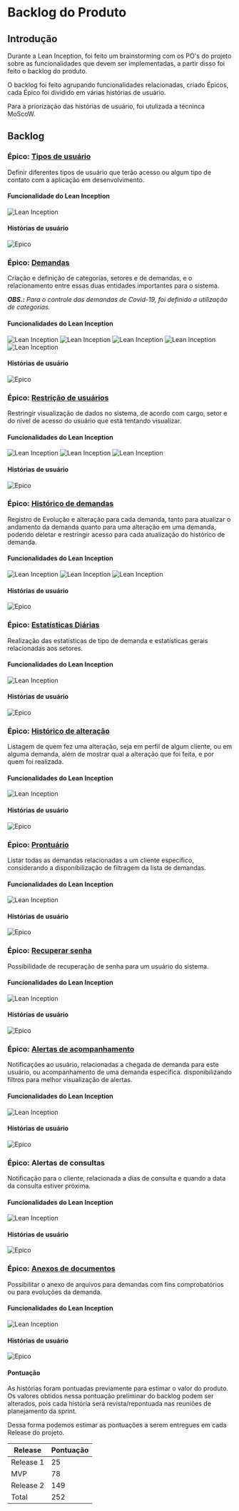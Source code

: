 # Backlog do Produto

## Introdução

Durante a Lean Inception, foi feito um brainstorming com os PO's do projeto sobre as funcionalidades que devem ser implementadas, a partir disso foi feito o backlog do produto.

O backlog foi feito agrupando funcionalidades relacionadas, criado Épicos, cada Épico foi dividido em várias histórias de usuário.

Para a priorização das histórias de usuário, foi utulizada a técninca MoScoW.

## Backlog

### Épico: [Tipos de usuário](https://github.com/fga-eps-mds/2020-2-G4/issues/57)

Definir diferentes tipos de usuário que terão acesso ou algum tipo de contato com a aplicação em desenvolvimento. 



#### Funcionalidade do Lean Inception

![Lean Inception](./assets/img/backlog/mural/tipos_de_usuario.png)


#### Histórias de usuário
![Epico](./assets/img/backlog/epics/tipos_usuarios.png)



### Épico: [Demandas](https://github.com/fga-eps-mds/2020-2-G4/issues/59)

Criação e definição de categorias, setores e de demandas, e o relacionamento entre essas duas entidades importantes para o sistema.

***OBS.:** Para o controle das demandas de Covid-19, foi definido a utilização de categorias.*

#### Funcionalidades do Lean Inception
![Lean Inception](./assets/img/backlog/mural/cadastro_de_processos.png)
![Lean Inception](./assets/img/backlog/mural/atendente_solicita_atendimento.png)
![Lean Inception](./assets/img/backlog/mural/varias_demandas.png)
![Lean Inception](./assets/img/backlog/mural/data_atendimento.png)
![Lean Inception](./assets/img/backlog/mural/covid.png)

#### Histórias de usuário
![Epico](./assets/img/backlog/epics/demandas.png)


### Épico: [Restrição de usuários](https://github.com/fga-eps-mds/2020-2-G4/issues/128)

Restringir visualização de dados no sistema, de acordo com cargo, setor e do nivel de acesso do usuário que está tentando visualizar.

#### Funcionalidades do Lean Inception
![Lean Inception](./assets/img/backlog/mural/admin_dpss.png)
![Lean Inception](./assets/img/backlog/mural/demandas_por_setor.png)
![Lean Inception](./assets/img/backlog/mural/historico_demandas.png)



#### Histórias de usuário
![Epico](./assets/img/backlog/epics/restricao_usuarios.png)

### Épico: [Histórico de demandas](https://github.com/fga-eps-mds/2020-2-G4/issues/129)

Registro de Evolução e alteração para cada demanda, tanto para atualizar o andamento da demanda quanto para uma alteração em uma demanda, podendo deletar e restringir acesso para cada atualização do histórico de demanda.

#### Funcionalidades do Lean Inception
![Lean Inception](./assets/img/backlog/mural/historico_demanda.png)
![Lean Inception](./assets/img/backlog/mural/restricao_visualizacao.png)
![Lean Inception](./assets/img/backlog/mural/historico_demandas.png)



#### Histórias de usuário
![Epico](./assets/img/backlog/epics/historico_demandas.png)

### Épico: [Estatísticas Diárias](https://github.com/fga-eps-mds/2020-2-G4/issues/130)

Realização das estatísticas de tipo de demanda e estatísticas gerais relacionadas aos setores.

#### Funcionalidades do Lean Inception
![Lean Inception](./assets/img/backlog/mural/estatisticas_diarias.png)


#### Histórias de usuário
![Epico](./assets/img/backlog/epics/estatisticas.png)

### Épico: [Histórico de alteração](https://github.com/fga-eps-mds/2020-2-G4/issues/131)

Listagem de quem fez uma alteração, seja em perfil de algum cliente, ou em  alguma demanda, além de mostrar qual a alteração que foi feita, e por quem foi realizada.

#### Funcionalidades do Lean Inception
![Lean Inception](./assets/img/backlog/mural/historico_alteracao.png)


#### Histórias de usuário
![Epico](./assets/img/backlog/epics/historico_alteracoes.png)

### Épico: [Prontuário](https://github.com/fga-eps-mds/2020-2-G4/issues/132)

Listar todas as demandas relacionadas a um cliente específico, considerando a disponibilização de filtragem da lista de demandas.

#### Funcionalidades do Lean Inception
![Lean Inception](./assets/img/backlog/mural/prontuario.png)


#### Histórias de usuário
![Epico](./assets/img/backlog/epics/prontuario.png)

### Épico: [Recuperar senha](https://github.com/fga-eps-mds/2020-2-G4/issues/133)

Possibilidade de recuperação de senha para um usuário do sistema.

#### Funcionalidades do Lean Inception
![Lean Inception](./assets/img/backlog/mural/recuperar_senha.png)


#### Histórias de usuário
![Epico](./assets/img/backlog/epics/recuperar_senha.png)


### Épico: [Alertas de acompanhamento](https://github.com/fga-eps-mds/2020-2-G4/issues/134)

Notificações ao usuário, relacionadas a chegada de demanda para este usuário, ou acompanhamento de uma demanda específica. disponibilizando filtros para melhor visualização de alertas.

#### Funcionalidades do Lean Inception
![Lean Inception](./assets/img/backlog/mural/alertas.png)


#### Histórias de usuário
![Epico](./assets/img/backlog/epics/alerta_acompanhamento.png)

### Épico: Alertas de consultas

Notificação para o cliente, relacionada a dias de consulta e quando a data da consulta estiver próxima.

#### Funcionalidades do Lean Inception
![Lean Inception](./assets/img/backlog/mural/consultas.png)


#### Histórias de usuário
![Epico](./assets/img/backlog/epics/alerta_consultas.png)

### Épico: [Anexos de documentos](https://github.com/fga-eps-mds/2020-2-G4/issues/135)

Possibilitar o anexo de arquivos para demandas com fins comprobatórios ou para evoluções da demanda.

#### Funcionalidades do Lean Inception
![Lean Inception](./assets/img/backlog/mural/anexo.png)


#### Histórias de usuário
![Epico](./assets/img/backlog/epics/anexo_documentos.png)


#### Pontuação

As histórias foram pontuadas previamente para estimar o valor do produto. Os valores obtidos nessa pontuação preliminar do backlog podem ser alterados, pois cada história será revista/repontuada nas reuniões de planejamento da sprint.

Dessa forma podemos estimar as pontuações a serem entregues em cada Release do projeto.

Release   | Pontuação
--------- | ------
Release 1 | 25
MVP       | 78
Release 2 | 149
Total     | 252